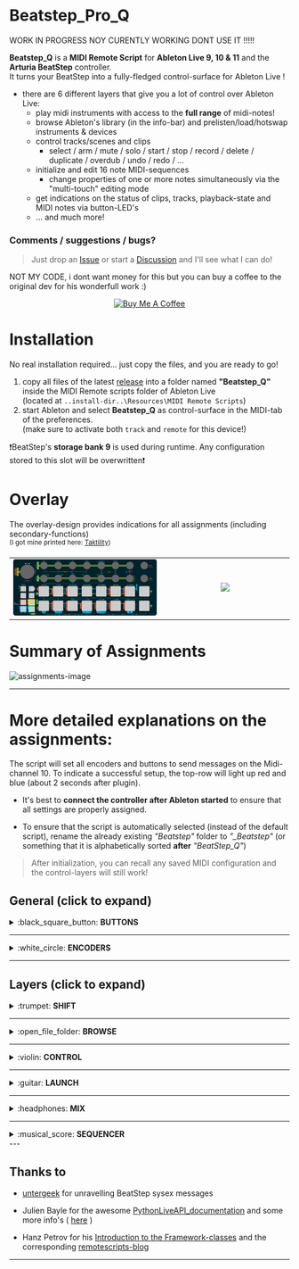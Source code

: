 # Beatstep_Pro_Q

WORK IN PROGRESS NOY CURENTLY WORKING
DONT USE IT !!!!!





**Beatstep_Q** is a **MIDI Remote Script** for **Ableton Live 9, 10 & 11** and the **Arturia BeatStep** controller.  
It turns your BeatStep into a fully-fledged control-surface for Ableton Live !

- there are 6 different layers that give you a lot of control over Ableton Live:  
  - play midi instruments with access to the **full range** of midi-notes!
  - browse Ableton's library (in the info-bar) and prelisten/load/hotswap instruments & devices
  - control tracks/scenes and clips
     - select / arm / mute / solo / start / stop / record / delete / duplicate / overdub / undo / redo / ...
  - initialize and edit 16 note MIDI-sequences
     - change properties of one or more notes simultaneously via the "multi-touch" editing mode
  - get indications on the status of clips, tracks, playback-state and MIDI notes via button-LED's
  - ... and much more!

### Comments / suggestions / bugs?  
> Just drop an [Issue](https://github.com/raphaelquast/beatstep/issues) or start a [Discussion](https://github.com/raphaelquast/beatstep/discussions) and I'll see what I can do!  
  

NOT MY CODE, i dont want money for this but you can buy a coffee to the original dev for his wonderfull work :)  

<center>
<a href="https://www.buymeacoffee.com/raphaelquast" target="_blank"><img src="https://www.buymeacoffee.com/assets/img/custom_images/yellow_img.png" alt="Buy Me A Coffee" style="height: 41px !important;width: 174px !important;" ></a>
</center>

# Installation

No real installation required... just copy the files, and you are ready to go!

1) copy all files of the latest [release](https://github.com/raphaelquast/beatstep/releases) into a folder named **"Beatstep_Q"**   
   inside the MIDI Remote scripts folder of Ableton Live   
   (located at `..install-dir..\Resources\MIDI Remote Scripts`) 
2) start Ableton and select **Beatstep_Q** as control-surface in the MIDI-tab of the preferences.  
   (make sure to activate both `track` and `remote` for this device!)

❗BeatStep's **storage bank 9** is used during runtime. Any configuration stored to this slot will be overwritten❗ 

# Overlay
The overlay-design provides indications for all assignments (including secondary-functions)  
<sup>
(I got mine printed here: [Taktility](https://www.taktility.com/))
</sup>

<table><tr>
<td align="center" width=54%>
  <img src=/BeatStep_Q_Overlay.png/>
</td>
<td align="center" width=46%>
  <img src=https://github.com/raphaelquast/beatstep/assets/22773387/829309ee-d57e-437b-81fe-b00c239b7fa0 />
</td>
</tr>
</table>


# Summary of Assignments

![assignments-image](/assignment_01.png)

---

# More detailed explanations on the assignments:

The script will set all encoders and buttons to send messages on the Midi-channel 10.  To indicate a successful setup, the top-row will light up red and blue (about 2 seconds after plugin).

- It's best to **connect the controller after Ableton started** to ensure that all settings are properly assigned.

- To ensure that the script is automatically selected (instead of the default script), rename the already existing *"Beatstep"* folder to *"_Beatstep"* (or something that it is alphabetically sorted **after** *"BeatStep_Q"*)

> After initialization, you can recall any saved MIDI configuration and the control-layers will still work!






## General (click to expand)

<details><summary>:black_square_button: <strong>BUTTONS</strong></summary>

The buttons `recall`, `store`,`chan` and `shift` are used to activate the control-layers.

- to maintain the initial functionality of the buttons, the layers are activated when the buttons are **released** !

- all layers (except the *"shift-layer"*) remain activated until the corresponding button is pressed again

- holding `shift` and pressing `chan` will activate the *"mix-layer"* 
- holding `shift` and pressing `recall` will activate the *"browser-layer"* 

- **double-tapping** `shift` will activate the *"shift-layer"* permanently (until shift is pressed again) 

- the *"if shift pressed"* features are only available if the corresponding layer is activated permanently **and** `shift` is pressed

The `stop` button works the same (on all layers) as follows:

- if the selected clip is currently recording: only recording is stopped (but playback is continued)

- if the selected clip is playing: stop is triggered

- *"if shift pressed"* : stop **ALL** tracks

> While no layer is active, all buttons can be used to play midi-notes!  
> (>> use the `transpose-encoder` to change the assigned range of midi-notes)


</details>


---

<details><summary>:white_circle: <strong>ENCODERS</strong></summary>  

The `transpose-encoder` can be used to transpose the note-assignments of the buttons.  
(a red button-color indicates that the lower-left button is at the note C-2, C-1, C0, C1, etc.)
> The info-message also tells you the current assignment of the lower-left button (e.g. `button 9`)

- `encoder 1-4` and `9-12` : control the first 8 parameters of the selected device

- `encoder 5, 6, 13, 14` : send A, B, C, D of selected track

- `encoder 7` : volume of selected track
  
  - *"if shift pressed"*: volume of master-track

- `encoder 15` : pan of selected track
  
  - *"if shift pressed"*: pan of master-track

- `encoder 8` : track-selection (left-right) [💡 this is the same for all layers!]
  
  - *"if shift pressed"* **and** a *"drum-rack"* is selected:

    select drum-pad slot of the viewed 16 slots

- `encoder 16` : scene selection (up-down) [💡 this is the same for all layers!]
  - *"if shift pressed"* **and** a *"drum-rack"* is selected:

    select row of viewed drum-pads

</details>

--- 	

## Layers (click to expand)


<details>
<summary>:trumpet: <strong>SHIFT</strong></summary>  

If NO other layer is activated, pressing "shift" temporarily activates the `shift` layer 
It serves as a *quick-access* layer for frequently used functions.  
The layer is deactivated as soon as `shift` is released!   
**double-tap** `shift` to activate the layer permanently.


The lights in the first indicate the currently activated clip.
(`red` for midi, `blue` for audio and `magenta` for return tracks)

The lights in the second row indicate the track-arm status:

- `red` if the track is **armed** and **not muted**
  
  - `magenta` if the track is armed but muted

- `blue` if the track represents a **track-group**

- `off` if the track is muted and **not** armed


#### The assignments are as follows:

- `button 1-7`: select track 1-7 of the currently focussed slots (red box)
  
  - double tap an already selected track to arm/unarm it
    - if the selected track is a track-group, instead fold/unfold the group

- `button 8`: select previous scene (e.g. go 1 scene up)
  
  - if the control-layer is activated permanently, holding `shift` will switch to track-selection

- `button 9` : undo last step

- `button 10`: delete selected clip

- `button 12`: duplicate the currently selected clip and set the focus to the duplicate

- `button 13`: duplicate the currently selected loop

- `button 15`: start recording
  
  - if the currently selected slot is empty, start recording a new clip
  
  - if a clip is already present, toggle overdubbing the clip

- `button 16` : select next scene (if at the end, create a new scene)
  
  - if the control-layer is activated permanently, holding `shift` will switch to track-selection

All encoders are assigned as described above except for the `transpose-encoder`, which is now used to **select devices** in the device-chain of the selected track. (turning the `transpose-encoder` will automatically focus the view to the device-chain!)

</details>

---

<details>
<summary>:open_file_folder: <strong>BROWSE</strong></summary>  
The browser works ONLY in the info-bar... it is not connected to Ableton's browser-window!
(I know this would be nice... but the Ableton python-API does not allow it)
The status-bar symbols indicate the following:

- :red_circle: : the selected item can be loaded
- :fire: ... :fire: : hotswap is active
- :arrows_counterclockwise: : the item can be hotswapped
- :black_circle: : the item can not be loaded directly (it's a collection of sub-items)
- :file_folder: : the item is a folder (and can not be loaded directly)
- :small_blue_diamond: a loadable item that is not selected

Most button-lights are simply there to help remember the button-assignments.
- `button 13` indicates if **hotswap** is on or off (`red` for on)
- `button 14` indicates if **prelisten** is on or off (`blue` for on)

#### The assignments are as follows:

- `button 1` : open **sounds**
- `button 2` : open **drums**
- `button 3` : open **instruments**
- `button 4` : open **audio-effects**
- `button 5` : open **MIDI-effects**
- `button 6` : open **samples**
- `button 7` : open **collections**
- `button 8` : select previous track
   - "if shift pressed" : select previous device

- `button 9` : go 1 item left
- `button 10` : go 1 item right
- `button 11` : go 1 folder-level down (if possible)
- `button 12` : go 1 folder-level up (if possible)
- `button 13` : toggle hotswapping the currently selected instrument/device
- `button 14` : toggle item-preview
- `button 15` : load the selected item (on the currently selected track if possible)
   - "if shift pressed" : load the selected item on a new track
- `button 16` : select next track
   - "if shift pressed" : select next device


All encoders are assigned similar to the *"shift-layer"*.


</details>

--- 

<details>
<summary>:violin: <strong>CONTROL</strong></summary>  

Most lights are simply there to help remember the button-assignments.
The lights of `button 13` and `button 14` indicate the status of their corresponding parameter in Live.

- `button 13` indicates the status of the metronome (`red` for on)
- `button 14` indicates the status of "automation arm" (`red` for active)
   - "if shift pressed" and an automation has been overridden, the button will turn `blue`

- `button 3`, `10` and `11` will turn red if shift is pressed to highlight the alternative functionality

#### The assignments are as follows:

- `button 1` : redo last step

- `button 2` : fold / unfold selected device

- `button 3` : activate / deactivate selected device
  
  - *"if shift pressed"* : delete selected device

- `button 6` : cycle through the *"launch-quantization"* times (e.g. 1 bar, 1/2 bar, 1/8 bar etc.)
  
  - *"if shift pressed"* : turn *"launch-quantization"* off

- `button 7` : toggle between showing the selected *"clip-details"* or the *"device-chain"* of the selected track
  
  - *"if shift pressed"* : toggle between Ableton's session-view and arrangement-view

- `button 8` : select previous scene (e.g. go 1 scene up)

- - *"if shift pressed"* : select previous track

- `button 9` : undo last step

- `button 10` : duplicate selected track
  
  - "if shift pressed" : delete selected track

- `button 11` : duplicate selected scene
  
  - *"if shift pressed"* : delete selected scene

- `button 12` : tap tempo

- `button 13` : toggle metronome

- `button 14` : toggle *"session automation record"*
  
  - *"if shift-pressed"* and an automation has been overridden: *"re-enable automation"*

- `button 15` : change the assigned "pad velocity curve" (e.g. the midi velocity response of the pad)
  
  - `blue` for linear, `magenta` for logarithmic, `red` for exponential and `off` for "always max. velocity"

- `button 16` : select next scene (if at the end, create a new scene)
  
  - *"if shift-pressed"*: select next track

All encoders are assigned similar to the *"shift-layer"*.

</details>

---

<details>
<summary>:guitar: <strong>LAUNCH</strong></summary>  

In this control-layer, both button-rows (e.g. `1-7` and `9-15`) represent clip-slots.  
NOTICE: the `stop` button has a special feature in this layer (see below).

There are 2 possible ways to activate this layer:

- tap `store` to control **2 clip-slots of 7 tracks**
   - only the `store` button LED will be on
- tap `shift + store` to control **14 clip-slots of 1 track**
   - the LED's of `store`, `chan` and `recall` will be on

The button-lights indicate the status of the clip-slots, e.g.:

- `blue` indicates a slot with a clip
  - a `blue blinking` slot indicates a clip that is triggered to **stop**

- `red` indicates a clip that is playing
  - a `red blinking` slot indicates a clip that is triggered to **play**

- `magenta` indicates a group-track (it will turn `red` if a clip of the group is playing) [or indicate a triggered clip in `shift + store` mode]

- the `shift` button indicates if *"re-trigger clips"* or *"stop clips"* mode is active

#### The assignments are as follows:

- the `stop-button` toggles the behavior of the buttons (indicated by the `shift` button LED)
  
  - *"re-trigger clips"* mode (`shift` LED OFF) : tapping on an already playing clip will **re-trigger** the clip
  
  - *"stop clips"* mode (`shift` LED ON) : tapping on an already playing clip will **stop** the clip
  
  (... the *"if shift-pressed"* behavior is still similar to the other layers, e.g. *"stop all clips"*)

- `button 1-7` : launch the clips present in the top-row of the selection.
  
  - *"if shift-pressed"* : select the track to which the clip-slot belongs to
    - if the slot is a "group-slot": fold/unfold the corresponding group

- `button 8` : select previous scene (e.g. go 1 scene up)
 
  - *"if shift-pressed"*: select previous track

- `button 9-15` : same as `1-7` but for the bottom row of the selection.

- `button 16` : select next scene (if at the end, add a new scene)
  
  - *"if shift-pressed"*: select next track

All encoders are assigned similar to the *"shift-layer"*.

</details>

---

<details>
<summary>:headphones: <strong>MIX</strong></summary>  

The lights in the top-row indicate the mute / solo status of the corresponding track.

- `blue` for a track that is set to solo

- `magenta` for an unmuted track

- `red` if the track is both solo and muted

- `off` if the track is muted and not solo

The lights in the bottom-row indicate the arm status of the corresponding track.

- `red` if the track is armed

- `blue` if the track represents a track-group

- `off` if the track is unarmed (and no track-group)

#### The assignments are as follows:

- `button 1-7` : set the **mute** status of the first 6 tracks in the red box
  
  - *"if shift pressed"*: **solo** the corresponding track

- `button 9-15` : set the **arm** status of the first 7 tracks in the red box
  
  - if the track represents a group, fold / unfold the corresponding group

- `button 8` : select previous scene (e.g. go 1 scene up)
  
  - *"if shift pressed"*: select previous track

- `button 16` : select next scene (if at the end, create a new scene)
  
  - "if shift pressed" : select next track

- `encoder 1-7` : *"track volume"* of corresponding track
  
  - *"if shift pressed"* : *"send A"* of corresponding track

- `encoder 9-15` : *"track pan"* of corresponding track
  
  - *"if shift pressed"* : *"send B"* of corresponding track

- `encoder 8` : track-selection (left-right)

- `encoder 16` : scene selection (up-down)

- `transpose encoder` : set volume of master-track

</details>

---

<details>
<summary>:musical_score: <strong>SEQUENCER</strong></summary>  

The `sequencer`-layer is only available in **Ableton 11** or newer!  

The `sequencer` layer has 2 different functionalities:

- If `shift` is pressed, you can use all button-functions from the `shift`-layer!


NOTE: The first 6 characters of a clip-name are used to parse the tempo of the midi sequence!  
> E.g. a clip-name starting with `1/32_Q` will be identified as having a tempo of 1/32.  
> Any characters after the first 6 are ignored. (e.g. a name of `1/32_Q what a nice clip` is fine!)


<details>
<summary>:ant: <strong>SEQUENCE EDITOR</strong> (active if a MIDI clip is selected)</summary>  

In the sequence-editor mode you can edit the first 16 notes of the selected MIDI clip.

- the colors of `buttons 1-16` are
  - `black` if there is no note or the note is muted
  - `blue` if there is a note, and it is unmuted
  - `magenta` if the note is unmuted and outside the loop
    - it also indicates if less than 16 notes are present
  - a moving `red` light indicates the playback-state of the clip

- check the Ableton info-bar for info-messages!

#### The assignments are as follows:

- multi-touch editing mode:
   - touch & hold one (or more) buttons and turn the `transpose`-encoder to change the assigned property of the selected notes
   - use `encoder 1-6` to set which property you want to change

- `button 1-16` : mute/unmute corresponding note
- `shift` + `button 1-16` : use functionality of `shift`-layer

- `encoder 1` : set encoders to change **note pitch**
- `encoder 2` : set encoders to change **note velocity**
- `encoder 3` : set encoders to change **note start-time**
- `encoder 4` : set encoders to change **note duration**
- `encoder 5` : set encoders to change **note velocity-deviation**
- `encoder 6` : set encoders to change **note probability**

- `encoder 8` : select prev/next track

- `encoder 9` : change the loop start-time (coarse steps)
- `encoder 10` : change the loop start-time (fine steps)
- `encoder 11` : change the position of the loop (fine steps)
- `encoder 12` : change the loop end-time (fine steps)
- `encoder 13` : change the loop end-time (coarse steps)

- `encoder 15` : transpose all notes that are inside the loop
- `encoder 16` : select prev/next scene

- `shift` + `encoder 1-16` : change assigned parameter of corresponding note

</details>


<details>
<summary>:hatching_chick: <strong>SEQUENCE INITIALIZER</strong> (active if the selected clip-slot is empty)</summary>  

In the sequence-initializer layer you can set the start-parameters for the midi-sequence  
that is initialized if you press `chan` again.

- `buttons` 1-8 indicates the tempo of the MIDI notes as "notes/bar"
  [1/32, 1/16, 1/8, 1/4, 1/2, 1, 2, 4]

- `buttons` 9, 10, 11, 12 indicate how the note-interval is filled
  - NOTE you can also use this to offset the notes!
- `buttons`13, 14, 15, 16 indicate the velocity of the notes (0.25, 0.5, 0.75, 1)

- check the Ableton info-bar for info-messages!

#### The assignments are as follows:

- `buttons` 1-8: set sequence-tempo
- `buttons` 9, 10, 11, 12 : set note-interval
- `buttons`13, 14, 15, 16 : set velocity
- **double-tap** `shift` : initialize a 16 note midi sequence with the selected parameters

- `transpose-encoder` : set the note-pitch for the initialized sequence

- `encoder 1` : set encoders to change **note pitch**
- `encoder 2` : set encoders to change **note velocity**
- `encoder 3` : set encoders to change **note start-time**
- `encoder 4` : set encoders to change **note duration**
- `encoder 5` : set encoders to change **note velocity-deviation**
- `encoder 6` : set encoders to change **note probability**

- `encoder 8` : select prev/next track

- `encoder 9` : set pitch increment of notes
- `encoder 10` : set number of incremented notes

- `encoder 15` : transpose all notes that are inside the loop
- `encoder 16` : select prev/next scene

</details>


</details>
---  

## Thanks to

- [untergeek](https://www.untergeek.de/2014/11/taming-arturias-beatstep-sysex-codes-for-programming-via-ipad/) for unravelling BeatStep sysex messages

- Julien Bayle for the awesome [PythonLiveAPI_documentation](https://julienbayle.studio/PythonLiveAPI_documentation/) and some more info's ( [here](https://julienbayle.studio/ableton-live-midi-remote-scripts/) )

- Hanz Petrov for his [Introduction to the Framework-classes](https://livecontrol.q3f.org/ableton-liveapi/articles/introduction-to-the-framework-classes/) and the corresponding [remotescripts-blog](http://remotescripts.blogspot.com)

---
 

